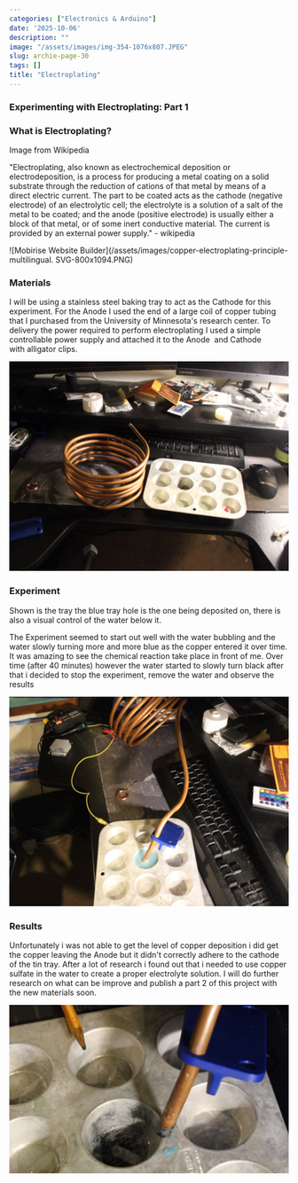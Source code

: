 ```yaml
---
categories: ["Electronics & Arduino"]
date: '2025-10-06'
description: ""
image: "/assets/images/img-354-1076x807.JPEG"
slug: archie-page-30
tags: []
title: "Electroplating"
---
```



### Experimenting with Electroplating: Part 1




### What is Electroplating?


Image from Wikipedia


"Electroplating, also known as electrochemical deposition or electrodeposition, is a process for producing a metal coating on a solid substrate through the reduction of cations of that metal by means of a direct electric current. The part to be coated acts as the cathode (negative electrode) of an electrolytic cell; the electrolyte is a solution of a salt of the metal to be coated; and the anode (positive electrode) is usually either a block of that metal, or of some inert conductive material. The current is provided by an external power supply." - wikipedia


![Mobirise Website Builder](/assets/images/copper-electroplating-principle-multilingual. SVG-800x1094.PNG)




### Materials


I will be using a stainless steel baking tray to act as the Cathode for this experiment. For the Anode I used the end of a large coil of copper tubing that I purchased from the University of Minnesota's research center. To delivery the power required to perform electroplating I used a simple controllable power supply and attached it to the Anode  and Cathode with alligator clips.


![Mobirise Website Builder](/assets/images/img-361-1076x807.JPG)




### Experiment


Shown is the tray the blue tray hole is the one being deposited on, there is also a visual control of the water below it.


The Experiment seemed to start out well with the water bubbling and the water slowly turning more and more blue as the copper entered it over time. It was amazing to see the chemical reaction take place in front of me. Over time (after 40 minutes) however the water started to slowly turn black after that i decided to stop the experiment, remove the water and observe the results


![Mobirise Website Builder](/assets/images/img-353-1076x807.JPG)




### Results


Unfortunately i was not able to get the level of copper deposition i did get the copper leaving the Anode but it didn't correctly adhere to the cathode of the tin tray. After a lot of research i found out that i needed to use copper sulfate in the water to create a proper electrolyte solution. I will do further research on what can be improve and publish a part 2 of this project with the new materials soon.


![Mobirise Website Builder](/assets/images/post-1076x650.JPG)


